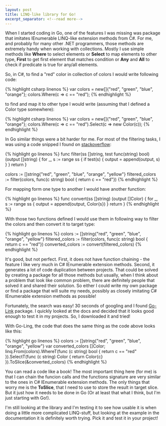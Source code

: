 ```yaml
---
layout: post
title: LINQ-like library for Go!
excerpt_separator: <!--read more-->
---
```


When I started coding in Go, one of the features I was missing was package that imitates IEnumerable LINQ-like extension methods from C#. For me, and probably for many other .NET programmers, those methods are extremely handy when working with collections. Mostly I use simple methods like **Where** to select elements or **Select** to map elements to other type, **First** to get first element that matches condition or **Any** and **All** to check if predicate is true for any/all elements.

<!--read more-->

So, in C#, to find a "red" color in collection of colors I would write following code:

{% highlight csharp linenos %}
 var colors = new[]{"red", "green", "blue", "orange"};
 colors.Where(c => c == "red");
{% endhighlight %}

to find and map it to other type I would write (assuming that I defined a Color type somewhere):

{% highlight csharp linenos %}
 var colors = new[]{"red", "green", "blue", "orange"};
 colors.Where(c => c == "red").Select(c => new Color(c));
{% endhighlight %}

[stackoverflow]: https://stackoverflow.com/questions/37562873/most-idiomatic-way-to-select-elements-from-an-array-in-golang
In Go similar things were a bit harder for me. For most of the filtering tasks, I was using a code snipped I found on [stackoverflow]:

{% highlight go linenos %}
 func filter(ss []string, test func(string) bool) (output []string) {
     for _, s := range ss {
         if test(s) {
             output = append(output, s)
         }
     }
     return
 }

 colors := []string{"red", "green", "blue", "orange", "yellow"}
 filtered_colors := filter(colors, func(c string) bool { return c == "red"})
{% endhighlight %}

For mapping form one type to another I would have another function:

{% highlight go linenos %}
 func convert(ss []string) (output []Color) {
     for _, s := range ss {
         output = append(output, Color{s})
     }
     return
 }
{% endhighlight %}

With those two functions defined I would use them in following way to filter the colors and then convert it to target type:

{% highlight go linenos %}
 colors := []string{"red", "green", "blue", "orange", "yellow"}
 filtered_colors := filter(colors, func(c string) bool { return c == "red"})
 converted_colors := convert(filtered_colors)
{% endhighlight %}

[Go-Link]: https://github.com/ahmetb/go-linq "Go Linq"
It's good, but not perfect. First, it does not have function chaining - the feature I like very much in C# IEnumerable extension methods. Second, it generates a lot of code duplication between projects. That could be solved by creating a package for all those methods but usually, when I think about a problem that look like common problem, there are definitely people that solved it and shared their solution. So either I could write my own package or find a package that will suite my needs, possibly as closely imitating C# IEnumerable extension methods as possible!

Fortunately, the search was easy! 30 seconds of googling and I found [Go-Link] package. I quickly looked at the docs and decided that it looks good enough to test it in my projects. So, I downloaded it and tried!

With Go-Ling, the code that does the same thing as the code above looks like this:

{% highlight go linenos %}
 colors := []string{"red", "green", "blue", "orange", "yellow"}
 var converted_colors []Color;
 linq.From(colors).WhereT(func (c string) bool {
   return c == "red"
 }).SelectT(func (c string) Color {
   return Color{c}
 }).ToSlice(&converted_colors)
{% endhighlight %}

You can read a code like a book! The most important thing here (for me) is that I can chain the funcion calls and the functions signature are very similar to the ones in C# IEnumerable extension methods. The only things that worry me is the **ToSlice**, that I need to use to store the result in target slice. But it just how it needs to be done in Go (Or at least that what I think, but I'm just starting with Go!).

I'm still looking at the library and I'm testing it to see how usable it is when doing a little more complicated LINQ-stuff, but looking at the example in the documentation it is definitely worth trying. Pick it and test it in your project!
